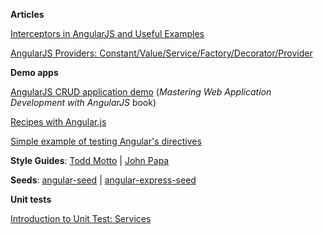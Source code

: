 **Articles**

[Interceptors in AngularJS and Useful Examples](http://www.webdeveasy.com/interceptors-in-angularjs-and-useful-examples/)

[AngularJS Providers: Constant/Value/Service/Factory/Decorator/Provider](https://gist.github.com/demisx/9605099)

**Demo apps**

[AngularJS CRUD application demo](https://github.com/angular-app/angular-app) (*Mastering Web Application Development with AngularJS* book)

[Recipes with Angular.js](https://github.com/fdietz/recipes-with-angular-js-examples)

[Simple example of testing Angular's directives](https://github.com/vojtajina/ng-directive-testing)

**Style Guides**: [Todd Motto](https://github.com/toddmotto/angularjs-styleguide) | [John Papa](https://github.com/johnpapa/angular-styleguide)

**Seeds**: [angular-seed](https://github.com/angular/angular-seed) | [angular-express-seed](https://github.com/btford/angular-express-seed)

**Unit tests**

[Introduction to Unit Test: Services](http://angular-tips.com/blog/2014/06/introduction-to-unit-test-services/)
